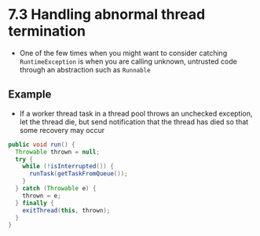 # 7.3 Handling abnormal thread termination

* One of the few times when you might want to consider catching `RuntimeException` is when you are calling unknown, untrusted code through an abstraction such as `Runnable`

## Example

* If a worker thread task in a thread pool throws an unchecked exception, let the thread die, but send notification that the thread has died so that some recovery may occur

```java
public void run() {
  Throwable thrown = null;
  try {
    while (!isInterrupted()) {
      runTask(getTaskFromQueue());
    }
  } catch (Throwable e) {
    thrown = e;
  } finally {
    exitThread(this, thrown);
  }
}
```
